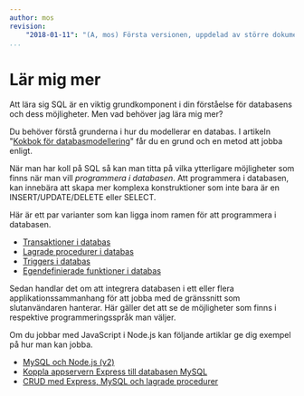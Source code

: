 ```yaml
---
author: mos
revision:
    "2018-01-11": "(A, mos) Första versionen, uppdelad av större dokument."
...
```

Lär mig mer
==================================

Att lära sig SQL är en viktig grundkomponent i din förståelse för databasens och dess möjligheter. Men vad behöver jag lära mig mer?

Du behöver förstå grunderna i hur du modellerar en databas. I artikeln "[Kokbok för databasmodellering](kunskap/kokbok-for-databasmodellering)" får du en grund och en metod att jobba enligt.

När man har koll på SQL så kan man titta på vilka ytterligare möjligheter som finns när man vill _programmera i databasen_. Att programmera i databasen, kan innebära att skapa mer komplexa konstruktioner som inte bara är en INSERT/UPDATE/DELETE eller SELECT.

Här är ett par varianter som kan ligga inom ramen för att programmera i databasen.

* [Transaktioner i databas](kunskap/transaktioner-i-databas)
* [Lagrade procedurer i databas](kunskap/lagrade-procedurer-i-databas)
* [Triggers i databas](kunskap/triggers-i-databas)
* [Egendefinierade funktioner i databas](kunskap/egen-definierade-funktioner-i-databas)

Sedan handlar det om att integrera databasen i ett eller flera applikationssammanhang för att jobba med de gränssnitt som slutanvändaren hanterar. Här gäller det att se de möjligheter som finns i respektive programmeringsspråk man väljer.

Om du jobbar med JavaScript i Node.js kan följande artiklar ge dig exempel på hur man kan jobba.

* [MySQL och Node.js (v2)](kunskap/mysql-och-nodejs-v2)
* [Koppla appservern Express till databasen MySQL](kunskap/koppla-appservern-express-till-databasen-mysql)
* [CRUD med Express, MySQL och lagrade procedurer](kunskap/crud-med-express-mysql-och-lagrade-procedurer)

